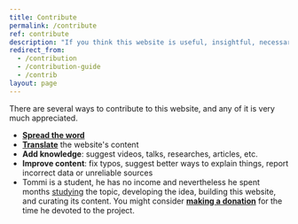 ```yaml
---
title: Contribute
permalink: /contribute
ref: contribute
description: "If you think this website is useful, insightful, necessary and/or important, you should consider contributing to make it even better!"
redirect_from:
  - /contribution
  - /contribution-guide
  - /contrib
layout: page
---
```

There are several ways to contribute to this website, and any of it is very much appreciated.

- [**Spread the word**](/steps#share)
- [**Translate**](/l10n) the website's content
- **Add knowledge**: suggest videos, talks, researches, articles, etc.
- **Improve content**: fix typos, suggest better ways to explain things, report incorrect data or unreliable sources
- Tommi is a student, he has no income and nevertheless he spent months [studying](/act#study) the topic, developing the idea, building this website, and curating its content. You might consider [**making a donation**](https://liberapay.com/tommi/donate) for the time he devoted to the project.
